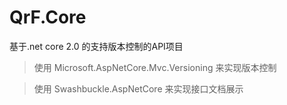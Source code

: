 # QrF.Core
基于.net core 2.0 的支持版本控制的API项目

> 使用 Microsoft.AspNetCore.Mvc.Versioning 来实现版本控制

> 使用 Swashbuckle.AspNetCore 来实现接口文档展示